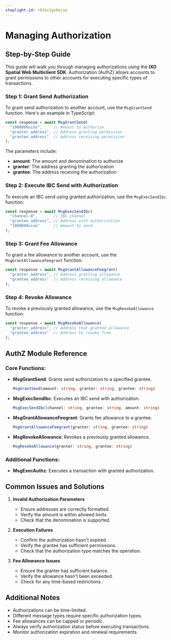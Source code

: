 ```yaml
---
stoplight-id: r01ks1gx8mjaq
---
```


# Managing Authorization

## Step-by-Step Guide

This guide will walk you through managing authorizations using the **IXO Spatial Web Multiclient SDK**. Authorization (AuthZ) allows accounts to grant permissions to other accounts for executing specific types of transactions.

### Step 1: Grant Send Authorization

To grant send authorization to another account, use the `MsgGrantSend` function. Here's an example in TypeScript:

```typescript
const response = await MsgGrantSend(
  "1000000uixo",     // Amount to authorize
  "granter_address", // Address granting permission
  "grantee_address"  // Address receiving permission
);
```

The parameters include:
- **amount**: The amount and denomination to authorize
- **granter**: The address granting the authorization
- **grantee**: The address receiving the authorization

### Step 2: Execute IBC Send with Authorization

To execute an IBC send using granted authorization, use the `MsgExecSendIbc` function:

```typescript
const response = await MsgExecSendIbc(
  "channel-0",       // IBC channel
  "grantee_address", // Address with authorization
  "1000000uixo"      // Amount to send
);
```

### Step 3: Grant Fee Allowance

To grant a fee allowance to another account, use the `MsgGrantAllowanceFeegrant` function:

```typescript
const response = await MsgGrantAllowanceFeegrant(
  "granter_address", // Address granting allowance
  "grantee_address"  // Address receiving allowance
);
```

### Step 4: Revoke Allowance

To revoke a previously granted allowance, use the `MsgRevokeAllowance` function:

```typescript
const response = await MsgRevokeAllowance(
  "granter_address", // Address that granted allowance
  "grantee_address"  // Address to revoke from
);
```

## AuthZ Module Reference

### Core Functions:

- **MsgGrantSend**: Grants send authorization to a specified grantee.
  ```typescript
  MsgGrantSend(amount: string, granter: string, grantee: string)
  ```

- **MsgExecSendIbc**: Executes an IBC send with authorization.
  ```typescript
  MsgExecSendIbc(channel: string, grantee: string, amount: string)
  ```

- **MsgGrantAllowanceFeegrant**: Grants fee allowance to a grantee.
  ```typescript
  MsgGrantAllowanceFeegrant(granter: string, grantee: string)
  ```

- **MsgRevokeAllowance**: Revokes a previously granted allowance.
  ```typescript
  MsgRevokeAllowance(granter: string, grantee: string)
  ```

### Additional Functions:

- **MsgExecAuthz**: Executes a transaction with granted authorization.

## Common Issues and Solutions

1. **Invalid Authorization Parameters**
   - Ensure addresses are correctly formatted.
   - Verify the amount is within allowed limits.
   - Check that the denomination is supported.

2. **Execution Failures**
   - Confirm the authorization hasn't expired.
   - Verify the grantee has sufficient permissions.
   - Check that the authorization type matches the operation.

3. **Fee Allowance Issues**
   - Ensure the granter has sufficient balance.
   - Verify the allowance hasn't been exceeded.
   - Check for any time-based restrictions.

## Additional Notes

- Authorizations can be time-limited.
- Different message types require specific authorization types.
- Fee allowances can be capped or periodic.
- Always verify authorization status before executing transactions.
- Monitor authorization expiration and renewal requirements.
